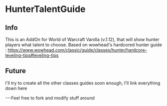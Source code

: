 # HunterTalentGuide
## Info
This is an AddOn for World of Warcraft Vanilla (v.1.12), that will show hunter players what talent to choose. 
Based on wowhead's hardcored hunter guide : https://www.wowhead.com/classic/guide/classes/hunter/hardcore-leveling-tips#leveling-tips

## Future
I'll try to create all the other classes guides soon enough, I'll link everything down here

---Feel free to fork and modify stuff around
